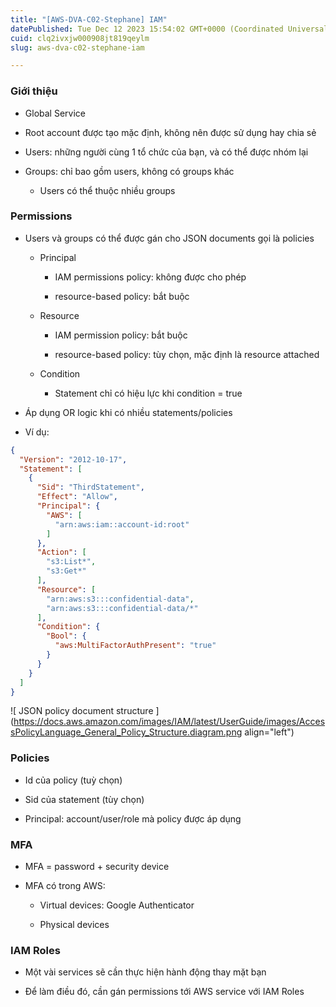 ```yaml
---
title: "[AWS-DVA-C02-Stephane] IAM"
datePublished: Tue Dec 12 2023 15:54:02 GMT+0000 (Coordinated Universal Time)
cuid: clq2ivxjw000908jt819qeylm
slug: aws-dva-c02-stephane-iam

---
```


### Giới thiệu

* Global Service
    
* Root account được tạo mặc định, không nên được sử dụng hay chia sẻ
    
* Users: những người cùng 1 tổ chức của bạn, và có thể được nhóm lại
    
* Groups: chỉ bao gồm users, không có groups khác
    
    * Users có thể thuộc nhiều groups
        

### Permissions

* Users và groups có thể được gán cho JSON documents gọi là policies
    
    * Principal
        
        * IAM permissions policy: không được cho phép
            
        * resource-based policy: bắt buộc
            
    * Resource
        
        * IAM permission policy: bắt buộc
            
        * resource-based policy: tùy chọn, mặc định là resource attached
            
    * Condition
        
        * Statement chỉ có hiệu lực khi condition = true
            
* Áp dụng OR logic khi có nhiều statements/policies
    
* Ví dụ:
    

```json
{
  "Version": "2012-10-17",
  "Statement": [
    {
      "Sid": "ThirdStatement",
      "Effect": "Allow",
      "Principal": {
        "AWS": [
          "arn:aws:iam::account-id:root"
        ]
      },
      "Action": [
        "s3:List*",
        "s3:Get*"
      ],
      "Resource": [
        "arn:aws:s3:::confidential-data",
        "arn:aws:s3:::confidential-data/*"
      ],
      "Condition": {
        "Bool": {
          "aws:MultiFactorAuthPresent": "true"
        }
      }
    }
  ]
}
```

![
JSON policy document structure
](https://docs.aws.amazon.com/images/IAM/latest/UserGuide/images/AccessPolicyLanguage_General_Policy_Structure.diagram.png align="left")

### Policies

* Id của policy (tuỳ chọn)
    
* Sid của statement (tùy chọn)
    
* Principal: account/user/role mà policy được áp dụng
    

### MFA

* MFA = password + security device
    
* MFA có trong AWS:
    
    * Virtual devices: Google Authenticator
        
    * Physical devices
        

### IAM Roles

* Một vài services sẽ cần thực hiện hành động thay mặt bạn
    
* Để làm điều đó, cần gán permissions tới AWS service với IAM Roles